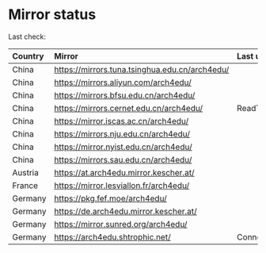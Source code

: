 <script src="./time.js"></script>
# Mirror status
Last check: <script type="text/javascript">localize(1752002442.6119685);</script>

|Country|Mirror|Last update|
|:------|:-----|:----------|
|China|https://mirrors.tuna.tsinghua.edu.cn/arch4edu/|<script type="text/javascript">localize(1751957409);</script>|
|China|https://mirrors.aliyun.com/arch4edu/|<script type="text/javascript">localize(1751957409);</script>|
|China|https://mirrors.bfsu.edu.cn/arch4edu/|<script type="text/javascript">localize(1751957409);</script>|
|China|https://mirrors.cernet.edu.cn/arch4edu/|ReadTimeout|
|China|https://mirror.iscas.ac.cn/arch4edu/|<script type="text/javascript">localize(1751957409);</script>|
|China|https://mirrors.nju.edu.cn/arch4edu/|<script type="text/javascript">localize(1751871003);</script>|
|China|https://mirror.nyist.edu.cn/arch4edu/|<script type="text/javascript">localize(1751957409);</script>|
|China|https://mirrors.sau.edu.cn/arch4edu/|<script type="text/javascript">localize(1751611985);</script>|
|Austria|https://at.arch4edu.mirror.kescher.at/|<script type="text/javascript">localize(1751957409);</script>|
|France|https://mirror.lesviallon.fr/arch4edu/|<script type="text/javascript">localize(1751957409);</script>|
|Germany|https://pkg.fef.moe/arch4edu/|<script type="text/javascript">localize(1751957409);</script>|
|Germany|https://de.arch4edu.mirror.kescher.at/|<script type="text/javascript">localize(1751957409);</script>|
|Germany|https://mirror.sunred.org/arch4edu/|<script type="text/javascript">localize(1751957409);</script>|
|Germany|https://arch4edu.shtrophic.net/|ConnectionError|

<script src="./tablefilter/tablefilter.js"></script>
<script src="./table.js"></script>